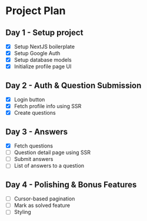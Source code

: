 # Project Plan

## Day 1 - Setup project
- [x] Setup NextJS boilerplate
- [x] Setup Google Auth
- [x] Setup database models
- [x] Initialize profile page UI

## Day 2 - Auth & Question Submission
- [x] Login button
- [x] Fetch profile info using SSR
- [x] Create questions

## Day 3 - Answers
- [x] Fetch questions
- [ ] Question detail page using SSR
- [ ] Submit answers
- [ ] List of answers to a question

## Day 4 - Polishing & Bonus Features
- [ ] Cursor-based pagination
- [ ] Mark as solved feature
- [ ] Styling
